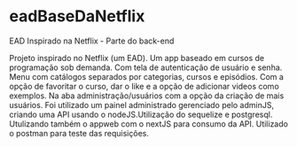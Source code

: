 # eadBaseDaNetflix
EAD Inspirado na Netflix - Parte do back-end

Projeto inspirado no Netflix (um EAD). Um app baseado em cursos de programação 
sob demanda. Com tela de autenticação de usuário e senha.
Menu com catálogos separados por categorias, cursos e episódios.
Com a opção de favoritar o curso, dar o like e a opção de adicionar videos 
como exemplos.
Na aba administração/usuários com a opção da criação de mais usuários.
Foi utilizado um painel administrado gerenciado pelo adminJS, criando uma
API usando o nodeJS.Utilização do sequelize e postgresql.
Utulizando também o appweb com o nextJS para consumo da API.
Utilizado o postman para teste das requisições.
